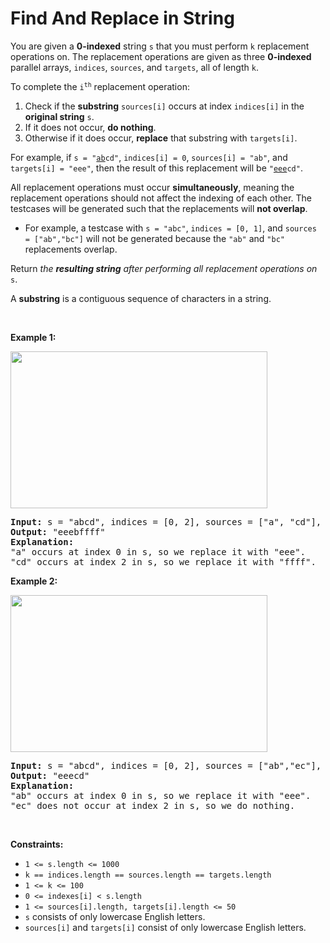 # Find And Replace in String

<p>You are given a <strong>0-indexed</strong> string <code>s</code> that you must perform <code>k</code> replacement operations on. The replacement operations are given as three <strong>0-indexed</strong> parallel arrays, <code>indices</code>, <code>sources</code>, and <code>targets</code>, all of length <code>k</code>.</p>

<p>To complete the <code>i<sup>th</sup></code> replacement operation:</p>

<ol>
	<li>Check if the <strong>substring</strong> <code>sources[i]</code> occurs at index <code>indices[i]</code> in the <strong>original string</strong> <code>s</code>.</li>
	<li>If it does not occur, <strong>do nothing</strong>.</li>
	<li>Otherwise if it does occur, <strong>replace</strong> that substring with <code>targets[i]</code>.</li>
</ol>

<p>For example, if <code>s = "<u>ab</u>cd"</code>, <code>indices[i] = 0</code>, <code>sources[i] = "ab"</code>, and <code>targets[i] = "eee"</code>, then the result of this replacement will be <code>"<u>eee</u>cd"</code>.</p>

<p>All replacement operations must occur <strong>simultaneously</strong>, meaning the replacement operations should not affect the indexing of each other. The testcases will be generated such that the replacements will <strong>not overlap</strong>.</p>

<ul>
	<li>For example, a testcase with <code>s = "abc"</code>, <code>indices = [0, 1]</code>, and <code>sources = ["ab","bc"]</code> will not be generated because the <code>"ab"</code> and <code>"bc"</code> replacements overlap.</li>
</ul>

<p>Return <em>the <strong>resulting string</strong> after performing all replacement operations on </em><code>s</code>.</p>

<p>A <strong>substring</strong> is a contiguous sequence of characters in a string.</p>

<p>&nbsp;</p>
<p><strong>Example 1:</strong></p>
<img alt="" src="https://assets.leetcode.com/uploads/2021/06/12/833-ex1.png" style="width: 411px; height: 251px;">
<pre><strong>Input:</strong> s = "abcd", indices = [0, 2], sources = ["a", "cd"], targets = ["eee", "ffff"]
<strong>Output:</strong> "eeebffff"
<strong>Explanation:</strong>
"a" occurs at index 0 in s, so we replace it with "eee".
"cd" occurs at index 2 in s, so we replace it with "ffff".
</pre>

<p><strong>Example 2:</strong></p>
<img alt="" src="https://assets.leetcode.com/uploads/2021/06/12/833-ex2-1.png" style="width: 411px; height: 251px;">
<pre><strong>Input:</strong> s = "abcd", indices = [0, 2], sources = ["ab","ec"], targets = ["eee","ffff"]
<strong>Output:</strong> "eeecd"
<strong>Explanation:</strong>
"ab" occurs at index 0 in s, so we replace it with "eee".
"ec" does not occur at index 2 in s, so we do nothing.
</pre>

<p>&nbsp;</p>
<p><strong>Constraints:</strong></p>

<ul>
	<li><code>1 &lt;= s.length &lt;= 1000</code></li>
	<li><code>k == indices.length == sources.length == targets.length</code></li>
	<li><code>1 &lt;= k &lt;= 100</code></li>
	<li><code>0 &lt;= indexes[i] &lt; s.length</code></li>
	<li><code>1 &lt;= sources[i].length, targets[i].length &lt;= 50</code></li>
	<li><code>s</code> consists of only lowercase English letters.</li>
	<li><code>sources[i]</code> and <code>targets[i]</code> consist of only lowercase English letters.</li>
</ul>
